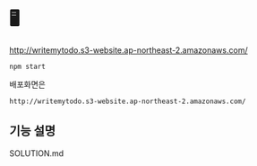# 🖥️
http://writemytodo.s3-website.ap-northeast-2.amazonaws.com/
```
npm start
```
배포화면은
```
http://writemytodo.s3-website.ap-northeast-2.amazonaws.com/
```
## 기능 설명
SOLUTION.md
